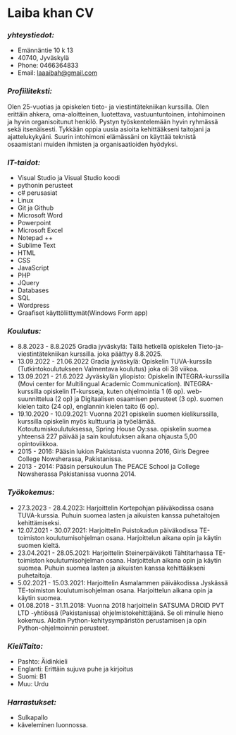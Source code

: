 # **Laiba khan CV**
### ***yhteystiedot:*** 
- Emännäntie 10 k 13
- 40740, Jyväskylä
- Phone: 0466364833
- Email: laaaibah@gmail.com 

### ***Profiiliteksti:***
Olen 25-vuotias ja opiskelen tieto- ja viestintätekniikan kurssilla. Olen erittäin ahkera, oma-aloitteinen, luotettava, vastuuntuntoinen, intohimoinen ja hyvin organisoitunut henkilö. Pystyn työskentelemään hyvin ryhmässä sekä itsenäisesti. Tykkään oppia uusia asioita kehittääkseni taitojani ja ajattelukykyäni. Suurin intohimoni elämässäni on käyttää teknistä osaamistani muiden ihmisten ja organisaatioiden hyödyksi.

### ***IT-taidot:***
- Visual Studio ja Visual Studio koodi
- pythonin perusteet
- c# perusasiat
- Linux
- Git ja Github
- Microsoft Word
- Powerpoint
- Microsoft Excel
- Notepad ++ 
- Sublime Text
- HTML
- CSS
- JavaScript
- PHP
- JQuery
- Databases
- SQL
- Wordpress
- Graafiset käyttöliittymät(Windows Form app)

### ***Koulutus:***
- 8.8.2023 - 8.8.2025 Gradia jyväskylä: Tällä hetkellä opiskelen Tieto-ja-viestintätekniikan kurssilla. joka päättyy 8.8.2025.
- 13.09.2022 - 21.06.2022 Gradia jyväskylä: Opiskelin TUVA-kurssila (Tutkintokoulutukseen Valmentava koulutus) joka oli 38 viikoa.
- 13.09.2021 - 21.6.2022 Jyväskylän yliopisto: Opiskelin INTEGRA-kurssilla (Movi center for Multilingual Academic Communication). INTEGRA-kurssilla opiskelin IT-kursseja, kuten ohjelmointia 1 (6 op). web-suunnittelua (2 op) ja Digitaalisen osaamisen perusteet (3 op). suomen kielen taito (24 op), englannin kielen taito (6 op).
- 19.10.2020 - 10.09.2021: Vuonna 2021 opiskelin suomen kielikurssilla, kurssilla opiskelin myös kulttuuria ja työelämää. Kotoutumiskoulutuksessa, Spring House Oy:ssa. opiskelin suomea yhteensä 227 päivää ja sain  koulutuksen aikana ohjausta 5,00 opintoviikkoa.
- 2015 - 2016: Pääsin lukion Pakistanista vuonna 2016, Girls Degree College Nowsherassa, Pakistanissa. 
- 2013 - 2014:  Pääsin persukoulun The PEACE School ja College Nowsherassa Pakistanissa vuonna 2014.


### ***Työkokemus:***
- 27.3.2023 - 28.4.2023: Harjoittelin Kortepohjan päiväkodissa osana TUVA-kurssia. Puhuin suomea lasten ja aikuisten kanssa puhetaitojen kehittämiseksi.
- 12.07.2021 - 30.07.2021: Harjoittelin Puistokadun päiväkodissa TE-toimiston koulutumisohjelman osana. Harjoittelun aikana opin ja käytin suomen kieltä. 
- 23.04.2021 - 28.05.2021: Harjoittelin Steinerpäiväkoti Tähtitarhassa  TE-toimiston koulutumisohjelman osana. Harjoittelun aikana opin ja käytin suomea. Puhuin suomea lasten ja aikuisten kanssa kehittääkseni puhetaitoja.
- 5.02.2021 - 15.03.2021:  Harjoittelin Asmalammen päiväkodissa Jyskässä  TE-toimiston koulutumisohjelman osana. Harjoittelun aikana opin ja käytin suomea.
- 01.08.2018 - 31.11.2018: Vuonna 2018 harjoittelin SATSUMA DROID PVT LTD -yhtiössä (Pakistanissa) ohjelmistokehittäjänä. Se oli minulle hieno kokemus. Aloitin Python-kehitysympäristön perustamisen ja opin Python-ohjelmoinnin perusteet.

### ***KieliTaito:***
- Pashto: Äidinkieli
- Englanti: Erittäin sujuva puhe ja kirjoitus
- Suomi: B1 
- Muu: Urdu

### ***Harrastukset:***
- Sulkapallo 
- käveleminen luonnossa.